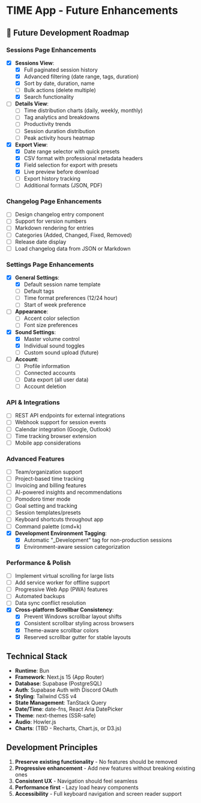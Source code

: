 # TIME App - Future Enhancements

## 🚀 Future Development Roadmap

### Sessions Page Enhancements
- [x] **Sessions View**:
  - [x] Full paginated session history
  - [x] Advanced filtering (date range, tags, duration)
  - [x] Sort by date, duration, name
  - [ ] Bulk actions (delete multiple)
  - [x] Search functionality
- [ ] **Details View**:
  - [ ] Time distribution charts (daily, weekly, monthly)
  - [ ] Tag analytics and breakdowns
  - [ ] Productivity trends
  - [ ] Session duration distribution
  - [ ] Peak activity hours heatmap
- [x] **Export View**:
  - [x] Date range selector with quick presets
  - [x] CSV format with professional metadata headers
  - [x] Field selection for export with presets
  - [x] Live preview before download
  - [ ] Export history tracking
  - [ ] Additional formats (JSON, PDF)

### Changelog Page Enhancements
- [ ] Design changelog entry component
- [ ] Support for version numbers
- [ ] Markdown rendering for entries
- [ ] Categories (Added, Changed, Fixed, Removed)
- [ ] Release date display
- [ ] Load changelog data from JSON or Markdown

### Settings Page Enhancements
- [x] **General Settings**:
  - [x] Default session name template
  - [ ] Default tags
  - [ ] Time format preferences (12/24 hour)
  - [ ] Start of week preference
- [ ] **Appearance**:
  - [ ] Accent color selection
  - [ ] Font size preferences
- [x] **Sound Settings**:
  - [x] Master volume control
  - [x] Individual sound toggles
  - [ ] Custom sound upload (future)
- [ ] **Account**:
  - [ ] Profile information
  - [ ] Connected accounts
  - [ ] Data export (all user data)
  - [ ] Account deletion

### API & Integrations
- [ ] REST API endpoints for external integrations
- [ ] Webhook support for session events
- [ ] Calendar integration (Google, Outlook)
- [ ] Time tracking browser extension
- [ ] Mobile app considerations

### Advanced Features
- [ ] Team/organization support
- [ ] Project-based time tracking
- [ ] Invoicing and billing features
- [ ] AI-powered insights and recommendations
- [ ] Pomodoro timer mode
- [ ] Goal setting and tracking
- [ ] Session templates/presets
- [ ] Keyboard shortcuts throughout app
- [ ] Command palette (cmd+k)
- [x] **Development Environment Tagging**:
  - [x] Automatic "_Development" tag for non-production sessions
  - [x] Environment-aware session categorization

### Performance & Polish
- [ ] Implement virtual scrolling for large lists
- [ ] Add service worker for offline support
- [ ] Progressive Web App (PWA) features
- [ ] Automated backups
- [ ] Data sync conflict resolution
- [x] **Cross-platform Scrollbar Consistency**:
  - [x] Prevent Windows scrollbar layout shifts
  - [x] Consistent scrollbar styling across browsers
  - [x] Theme-aware scrollbar colors
  - [x] Reserved scrollbar gutter for stable layouts

## Technical Stack
- **Runtime**: Bun
- **Framework**: Next.js 15 (App Router)
- **Database**: Supabase (PostgreSQL)
- **Auth**: Supabase Auth with Discord OAuth
- **Styling**: Tailwind CSS v4
- **State Management**: TanStack Query
- **Date/Time**: date-fns, React Aria DatePicker
- **Theme**: next-themes (SSR-safe)
- **Audio**: Howler.js
- **Charts**: (TBD - Recharts, Chart.js, or D3.js)

## Development Principles
1. **Preserve existing functionality** - No features should be removed
2. **Progressive enhancement** - Add new features without breaking existing ones
3. **Consistent UX** - Navigation should feel seamless
4. **Performance first** - Lazy load heavy components
5. **Accessibility** - Full keyboard navigation and screen reader support